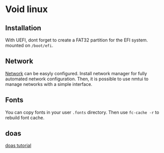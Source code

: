 # Void linux

## Installation

With UEFI, dont forget to create a FAT32 partition for the EFI system. mounted on `/boot/efi`.

## Network

[Network](https://docs.voidlinux.org/config/network/networkmanager.html) can be easyly configured.
Install network manager for fully automated network configuration.
Then, it is possible to use nmtui to manage networks with a simple interface.

## Fonts

You can copy fonts in your user `.fonts` directory. Then use `fc-cache -r` to rebuild font cache.

## doas

[doas tutorial](https://flak.tedunangst.com/post/doas-mastery)
